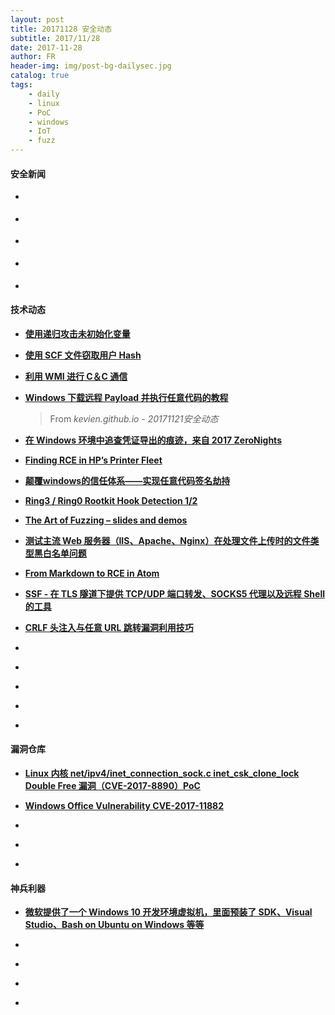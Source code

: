 ```yaml
---
layout: post
title: 20171128 安全动态
subtitle: 2017/11/28
date: 2017-11-28
author: FR
header-img: img/post-bg-dailysec.jpg
catalog: true
tags:
    - daily
    - linux
    - PoC
    - windows
    - IoT
    - fuzz
---
```

#### 安全新闻
- **[]()**

- **[]()**

- **[]()**

- **[]()**

- **[]()**

#### 技术动态
- **[使用递归攻击未初始化变量](https://signal11.io/index.php/2017/11/19/attacking-uninitialized-variables-with-recursion/)**

- **[使用 SCF 文件窃取用户 Hash](https://1337red.wordpress.com/using-a-scf-file-to-gather-hashes/)**

- **[利用 WMI 进行 C＆C 通信](https://pentestlab.blog/2017/11/20/command-and-control-wmi/)**

- **[Windows 下载远程 Payload 并执行任意代码的教程](https://arno0x0x.wordpress.com/2017/11/20/windows-oneliners-to-download-remote-payload-and-execute-arbitrary-code/)**
    > From *kevien.github.io - 20171121安全动态*

- **[在 Windows 环境中追查凭证导出的痕迹，来自 2017 ZeroNights](https://www.slideshare.net/heirhabarov/hunting-for-credentials-dumping-in-windows-environment)**

- **[Finding RCE in HP’s Printer Fleet](https://foxglovesecurity.com/2017/11/20/a-sheep-in-wolfs-clothing-finding-rce-in-hps-printer-fleet/)**

- **[颠覆windows的信任体系——实现任意代码签名劫持](https://mp.weixin.qq.com/s/LCo7elFjGzZIVTA4DDuD8Q)**

- **[Ring3 / Ring0 Rootkit Hook Detection 1/2](http://www.pentestingexperts.com/ring3-ring0-rootkit-hook-detection-1-2/)**

- **[The Art of Fuzzing – slides and demos](https://sec-consult.com/en/blog/2017/11/the-art-of-fuzzing-slides-and-demos/index.html)**

- **[测试主流 Web 服务器（IIS、Apache、Nginx）在处理文件上传时的文件类型黑白名单问题](https://mike-n1.github.io/ExtensionsOverview)**

- **[From Markdown to RCE in Atom](https://statuscode.ch/2017/11/from-markdown-to-rce-in-atom/)**

- **[SSF - 在 TLS 隧道下提供 TCP/UDP 端口转发、SOCKS5 代理以及远程 Shell 的工具](https://github.com/securesocketfunneling/ssf)**

- **[CRLF 头注入与任意 URL 跳转漏洞利用技巧](https://speakerdeck.com/shikarisenpai/crlf-and-openredirect-for-dummies%3E)**

- **[]()**

- **[]()**

- **[]()**

- **[]()**

- **[]()**

#### 漏洞仓库
- **[Linux 内核 net/ipv4/inet_connection_sock.c inet_csk_clone_lock Double Free 漏洞（CVE-2017-8890）PoC](https://github.com/hardenedlinux/offensive_poc/tree/master/CVE-2017-8890)**

- **[Windows Office Vulnerability CVE-2017-11882](https://github.com/embedi/CVE-2017-11882)**

- **[]()**

- **[]()**

- **[]()**

#### 神兵利器
- **[微软提供了一个 Windows 10 开发环境虚拟机，里面预装了 SDK、Visual Studio、Bash on Ubuntu on Windows 等等](https://developer.microsoft.com/en-us/windows/downloads/virtual-machines)**

- **[]()**

- **[]()**

- **[]()**

- **[]()**

